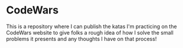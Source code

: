 # CodeWars
This is a repository where I can publish the katas I'm practicing on the CodeWars website to give folks a rough idea of how I solve the small problems it presents and any thoughts I have on that process!

